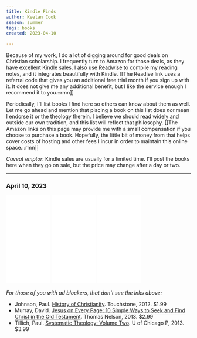 ```yaml
---
title: Kindle Finds
author: Keelan Cook
season: summer
tags: books
created: 2023-04-10

---
```


Because of my work, I do a lot of digging around for good deals on Christian scholarship. I frequently turn to Amazon for those deals, as they have excellent Kindle sales. I also use [Readwise](https://readwise.io/i/keelan4) to compile my reading notes, and it integrates beautifully with Kindle. 
[[The Readise link uses a referral code that gives you an additional free trial month if you sign up with it. It does not give me any additional benefit, but I like the service enough I recommend it to you.::rmn]]

Periodically, I'll list books I find here so others can know about them as well. Let me go ahead and mention that placing a book on this list does *not* mean I endorse it or the theology therein. I believe we should read widely and outside our own tradition, and this list will reflect that philosophy.
[[The Amazon links on this page may provide me with a small compensation if you choose to purchase a book. Hopefully, the little bit of money from that helps cover costs of hosting and other fees I incur in order to maintain this online space.::rmn]]

*Caveat emptor*: Kindle sales are usually for a limited time. I'll post the books here when they go on sale, but the price may change after a day or two.

---

### April 10, 2023

<iframe sandbox="allow-popups allow-scripts allow-modals allow-forms allow-same-origin" style="width:120px;height:240px;" marginwidth="0" marginheight="0" scrolling="no" frameborder="0" src="//ws-na.amazon-adsystem.com/widgets/q?ServiceVersion=20070822&OneJS=1&Operation=GetAdHtml&MarketPlace=US&source=ss&ref=as_ss_li_til&ad_type=product_link&tracking_id=keelancook-20&language=en_US&marketplace=amazon&region=US&placement=B006YDFXQI&asins=B006YDFXQI&linkId=c0cdb289358c99cf5aea829ead634239&show_border=false&link_opens_in_new_window=true"></iframe>
<iframe sandbox="allow-popups allow-scripts allow-modals allow-forms allow-same-origin" style="width:120px;height:240px;" marginwidth="0" marginheight="0" scrolling="no" frameborder="0" src="//ws-na.amazon-adsystem.com/widgets/q?ServiceVersion=20070822&OneJS=1&Operation=GetAdHtml&MarketPlace=US&source=ss&ref=as_ss_li_til&ad_type=product_link&tracking_id=keelancook-20&language=en_US&marketplace=amazon&region=US&placement=B00B7QRAMM&asins=B00B7QRAMM&linkId=4c73c1ecc9f1478b876391ee3954c87f&show_border=true&link_opens_in_new_window=true"></iframe>
<iframe sandbox="allow-popups allow-scripts allow-modals allow-forms allow-same-origin" style="width:120px;height:240px;" marginwidth="0" marginheight="0" scrolling="no" frameborder="0" src="//ws-na.amazon-adsystem.com/widgets/q?ServiceVersion=20070822&OneJS=1&Operation=GetAdHtml&MarketPlace=US&source=ss&ref=as_ss_li_til&ad_type=product_link&tracking_id=keelancook-20&language=en_US&marketplace=amazon&region=US&placement=B00IL4ETD6&asins=B00IL4ETD6&linkId=5732b4170a17a2f27e70103242d93ddb&show_border=true&link_opens_in_new_window=true"></iframe>

*For those of you with ad blockers, that don't see the lnks above:*
- Johnson, Paul. [History of Christianity](https://amzn.to/3Ks5Aau). Touchstone, 2012. $1.99
- Murray, David. [Jesus on Every Page: 10 Simple Ways to Seek and Find Christ in the Old Testament](https://amzn.to/3MyuYhB). Thomas Nelson, 2013. $2.99
- Tillich, Paul. [Systematic Theology: Volume Two](https://amzn.to/3zIVXzq). U of Chicago P, 2013. $3.99
